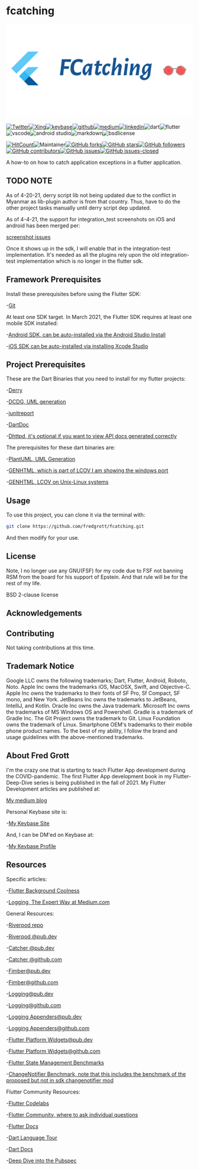 # fcatching

![git-repo-card](./media/git-repo-card.png)

[![Twitter](https://img.shields.io/badge/Twitter-1DA1F2?style=for-the-badge&logo=twitter&logoColor=white)](https://twitter.com/fredgrott)[![Xing](https://img.shields.io/badge/Xing-006567?style=for-the-badge&logo=xing&logoColor=white)](https://www.xing.com/profile/Fred_Grott/cv)[![keybase](https://img.shields.io/badge/Keybase-33A0FF?&style=for-the-badge&logo=keybase&logoColor=white)](https://keybase.io/fredgrott)[![github](https://img.shields.io/badge/GitHub-181717?style=for-the-badge&logo=github&logoColor=white)](https://github.com/fredgrott)[![medium](https://img.shields.io/badge/medium-%2312100E.svg?&style=for-the-badge&logo=medium&logoColor=white)](https://fredgrott.medium.com)[![linkedin](https://img.shields.io/badge/LinkedIn-0077B5?style=for-the-badge&logo=linkedin&logoColor=white)](https://www.linkedin.com/in/fredgrottstartupfluttermobileappdesigner/)![dart](https://img.shields.io/badge/dart-%230175C2.svg?&style=for-the-badge&logo=dart&logoColor=white)![flutter](https://img.shields.io/badge/Flutter%20-%2302569B.svg?&style=for-the-badge&logo=Flutter&logoColor=white)![vscode](https://img.shields.io/badge/VSCode-007ACC?&style=for-the-badge&logo=visual-studio-code&logoColor=white)![android studio](https://img.shields.io/badge/Android_Studio-3DDC84?&style=for-the-badge&logo=android-studio&logoColor=white)![markdown](https://img.shields.io/badge/Markdown-000000?&style=for-the-badge&logo=markdown&logoColor=white)![bsdlicense](https://img.shields.io/badge/-BSD_License-61DAFB?&logoColor=white&style=for-the-badge)

[![HitCount](http://hits.dwyl.com/fredgrott/fcatching.svg)](http://hits.dwyl.com/fredgrott/fcatching)![Maintainer](https://img.shields.io/badge/maintainer-theMaintainer-blue)[![GitHub forks](https://img.shields.io/github/forks/fredgrott/fcatching.svg?style=social&label=Fork&maxAge=2592000)](https://github.com/fredgrott/fcatching/network/)[![GitHub stars](https://img.shields.io/github/stars/fredgrott/fcatching.svg?style=social&label=Star&maxAge=2592000)](https://github.com/fredgrott/fcatching/stargazers/)[![GitHub followers](https://img.shields.io/github/followers/fredgrott.svg?style=social&label=Follow&maxAge=2592000)](https://github.com/fredgrott?tab=followers)[![GitHub contributors](https://img.shields.io/github/contributors/fredgrott/fcatching.svg)](https://github.com/fredgrott/fcatching/graphs/contributors/)[![GitHub issues](https://img.shields.io/github/issues/fredgrott/fcatching.svg)](https://github.com/fredgrott/fcatching/issues/)[![GitHub issues-closed](https://img.shields.io/github/issues-closed/fredgrott/fcatching.svg)](https://github.com/fredgrott/fcatching/issues?q=is%3Aissue+is%3Aclosed)

A how-to on how to catch application exceptions in a flutter application.

## TODO NOTE

As of 4-20-21, derry script lib not being updated due to the conflict in Myanmar as lib-plugin author is from that country. Thus, have to do the other project tasks manually until derry script dep updated.

As of 4-4-21, the support for integration_test screenshots on iOS and android has been merged per:

[screenshot issues](https://github.com/flutter/flutter/issues/51890)

Once it shows up in the sdk, I will enable that in the integration-test implementation. It's needed as all the plugins rely upon the old integration-test implementation which is no longer in the flutter sdk.
## Framework Prerequisites

Install these prerequisites before using the Flutter SDK:

-[Git](https://git-scm.com/)

At least one SDK target. In March 2021, the Flutter SDK requires at least one mobile SDK installed:

-[Android SDK, can be auto-installed via the Android Studio Install](https://developer.android.com/studio)

-[iOS SDK can be auto-installed via installing Xcode Studio](https://developer.apple.com/xcode/)

## Project Prerequisites

These are the Dart Binaries that you need to install for my flutter projects:

-[Derry](https://pub.dev/packages/derry)

-[DCDG, UML generation](https://pub.dev/packages/dcdg)

-[junitreport](https://pub.dev/packages/junitreport)

-[DartDoc](https://pub.dev/packages/dartdoc)

-[Dhttpd, it's optional if you want to view API docs generated correctly](https://pub.dev/packages/dhttpd)

The prerequisites for these dart binaries are:

-[PlantUML, UML Generation](https://plantuml.com/)

-[GENHTML, which is part of LCOV I am showing the windows port](https://chocolatey.org/packages/lcov)

-[GENHTML, LCOV on Unix-Linux systems](http://ltp.sourceforge.net/coverage/lcov.php)

## Usage

To use this project, you can clone it via the terminal with:

```bash
git clone https://github.com/fredgrott/fcatching.git
```

And then modify for your use.

## License

Note, I no longer use any GNU(FSF) for my code due to FSF not banning RSM from the board for his support of Epstein. And that rule will be for the rest of my life.

BSD 2-clause license

## Acknowledgements

## Contributing

Not taking contributions at this time.

## Trademark Notice

Google LLC owns the following trademarks; Dart, Flutter, Android, Roboto, Noto. Apple Inc owns the trademarks iOS, MacOSX, Swift, and Objective-C. Apple Inc owns the trademarks to their fonts of SF Pro, Sf Compact, SF mono, and New York. JetBeans Inc owns the trademarks to JetBeans, IntelliJ, and Kotlin. Oracle Inc owns the Java trademark. Microsoft Inc owns the trademarks of MS Windows OS and Powershell. Gradle is a trademark of Gradle Inc. The Git Project owns the trademark to Git. Linux Foundation owns the trademark of Linux. Smartphone OEM's trademarks to their mobile phone product names. To the best of my ability, I follow the brand and usage guidelines with the above-mentioned trademarks.

## About Fred Grott

I'm the crazy one that is starting to teach Flutter App development during the COVID-pandemic. The first Flutter App development book in my Flutter-Deep-Dive series is being published in the fall of 2021. My Flutter Development articles are published at:

[My medium blog](https://fredgrott.medium.com)

Personal Keybase site is:

-[My Keybase Site](https://fredgrott.keybase.pub)

And, I can be DM'ed on Keybase at:

-[My Keybase Profile](https://keybase.io/fredgrott)

## Resources

Specific articles:

-[Flutter Background Coolness](https://medium.com/p/flutter-background-coolness-5bfbc6e6ebda)

-[Logging, The Expert Way at Medium.com](https://medium.com/p/logging-the-expert-way-5beb5c967e44)

General Resources:

-[Riverpod repo](https://github.com/rrousselGit/river_pod)

-[Riverpod @pub.dev](https://pub.dev/packages/riverpod)

-[Catcher @pub.dev](https://pub.dev/packages/catcher)

-[Catcher @github.com](https://github.com/jhomlala/catcher)

-[Fimber@pub.dev](https://pub.dev/packages/fimber)

-[Fimber@github.com](https://github.com/magillus/flutter-fimber)

-[Logging@pub.dev](https://pub.dev/packages/logging)

-[Logging@github.com](https://github.com/dart-lang/logging)

-[Logging Appenders@pub.dev](https://pub.dev/packages/logging_appenders)

-[Logging Appenders@github.com](https://github.com/hpoul/dart_logging_appenders)

-[Flutter Platform Widgets@pub.dev](https://pub.dev/packages/flutter_platform_widgets)

-[Flutter Platform Widgets@github.com](https://github.com/stryder-dev/flutter_platform_widgets)

-[Flutter State Management Benchmarks](https://github.com/jonataslaw/flutter_state_managers)

-[ChangeNotifier Benchmark, note that this includes the benchmark of the proposed but not in sdk changenotifier mod](https://github.com/knaeckeKami/changenotifier_benchmark)

Flutter Community Resources:

-[Flutter Codelabs](https://flutter.dev/docs/codelabs)

-[Flutter Community, where to ask individual questions](https://flutter.dev/community)

-[Flutter Docs](https://flutter.dev/docs)

-[Dart Language Tour](https://dart.dev/guides/language/language-tour)

-[Dart Docs](https://dart.dev/guides)

-[Deep Dive into the Pubspec](https://medium.com/flutter-community/deep-dive-into-the-pubspec-yaml-file-fb56ac8683b9)

